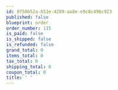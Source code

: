 ```yaml
---
id: 0758b52a-651e-4289-aa8e-e9c0c49bc923
published: false
blueprint: order
order_number: 115
is_paid: false
is_shipped: false
is_refunded: false
grand_total: 0
items_total: 0
tax_total: 0
shipping_total: 0
coupon_total: 0
title: ' '
---
```

